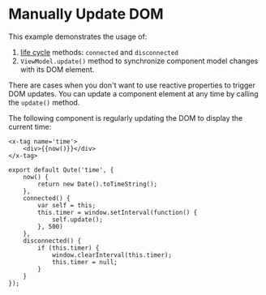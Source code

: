 # Manually Update DOM

This example demonstrates the usage of:

1. [life cycle](#/model/lifecycle) methods: `connected` and `disconnected`
2. `ViewModel.update()` method to synchronize component model changes with its DOM element.

There are cases when you don't want to use reactive properties to trigger DOM updates. You can update a component element at any time by calling the `update()` method.

The following component is regularly updating the DOM to display the current time:

```jsq
<x-tag name='time'>
	<div>{{now()}}</div>
</x-tag>

export default Qute('time', {
	now() {
		return new Date().toTimeString();
	},
	connected() {
		var self = this;
		this.timer = window.setInterval(function() {
			self.update();
		}, 500)
	},
	disconnected() {
		if (this.timer) {
			window.clearInterval(this.timer);
			this.timer = null;
		}
	}
});

```

